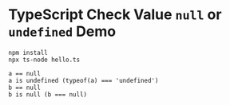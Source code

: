 TypeScript Check Value `null` or `undefined` Demo
=================================================

```
npm install
npx ts-node hello.ts
```

```
a == null
a is undefined (typeof(a) === 'undefined')
b == null
b is null (b === null)
```
